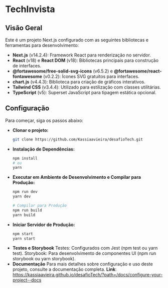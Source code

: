 # TechInvista

## Visão Geral

Este é um projeto Next.js configurado com as seguintes bibliotecas e ferramentas para desenvolvimento:

- **Next.js** (v14.2.4): Framework React para renderização no servidor.
- **React** (v18) e **React DOM** (v18): Bibliotecas principais para construção de interfaces.
- **@fortawesome/free-solid-svg-icons** (v6.5.2) e **@fortawesome/react-fontawesome** (v0.2.2): Ícones SVG gratuitos para interfaces.
- **chart.js** (v4.4.3): Biblioteca para criação de gráficos interativos.
- **Tailwind CSS** (v3.4.4): Utilizado para estilização com classes utilitárias.
- **TypeScript** (v5): Superset JavaScript para tipagem estática opcional.

## Configuração

Para começar, siga os passos abaixo:

- **Clonar o projeto:**
  ```bash
  git clone https://github.com/Kassiaavieira/desafioTech.git

- **Instalação de Dependências:**
  ```bash
  npm install
  # ou
  yarn
- **Executar em Ambiente de Desenvolvimento e Compilar para Produção:**
    ```bash
    npm run dev
    yarn dev

    # Compilar para Produção
    npm run build
    yarn build
- **Iniciar Servidor de Produção:**
    ```bash
    npm start
    yarn start
- **Testes e Storybook**
    Testes: Configurados com Jest (npm test ou yarn test).
    Storybook: Para desenvolvimento de componentes UI (npm run storybook ou yarn storybook).
- **Documentação**
    Para mais detalhes sobre configuração e uso deste projeto, consulte a documentação completa.
    **Link**: https://kassiaavieira.github.io/desafioTech/?path=/docs/configure-your-project--docs